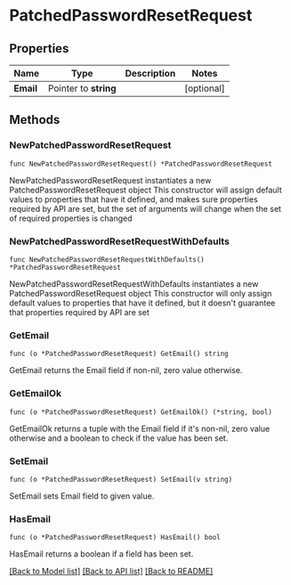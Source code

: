 # PatchedPasswordResetRequest

## Properties

Name | Type | Description | Notes
------------ | ------------- | ------------- | -------------
**Email** | Pointer to **string** |  | [optional] 

## Methods

### NewPatchedPasswordResetRequest

`func NewPatchedPasswordResetRequest() *PatchedPasswordResetRequest`

NewPatchedPasswordResetRequest instantiates a new PatchedPasswordResetRequest object
This constructor will assign default values to properties that have it defined,
and makes sure properties required by API are set, but the set of arguments
will change when the set of required properties is changed

### NewPatchedPasswordResetRequestWithDefaults

`func NewPatchedPasswordResetRequestWithDefaults() *PatchedPasswordResetRequest`

NewPatchedPasswordResetRequestWithDefaults instantiates a new PatchedPasswordResetRequest object
This constructor will only assign default values to properties that have it defined,
but it doesn't guarantee that properties required by API are set

### GetEmail

`func (o *PatchedPasswordResetRequest) GetEmail() string`

GetEmail returns the Email field if non-nil, zero value otherwise.

### GetEmailOk

`func (o *PatchedPasswordResetRequest) GetEmailOk() (*string, bool)`

GetEmailOk returns a tuple with the Email field if it's non-nil, zero value otherwise
and a boolean to check if the value has been set.

### SetEmail

`func (o *PatchedPasswordResetRequest) SetEmail(v string)`

SetEmail sets Email field to given value.

### HasEmail

`func (o *PatchedPasswordResetRequest) HasEmail() bool`

HasEmail returns a boolean if a field has been set.


[[Back to Model list]](../README.md#documentation-for-models) [[Back to API list]](../README.md#documentation-for-api-endpoints) [[Back to README]](../README.md)


